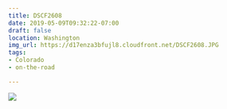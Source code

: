```yaml
---
title: DSCF2608
date: 2019-05-09T09:32:22-07:00
draft: false
location: Washington
img_url: https://d17enza3bfujl8.cloudfront.net/DSCF2608.JPG
tags:
- Colorado
- on-the-road

---
```


![](https://d17enza3bfujl8.cloudfront.net/DSCF2608.JPG)


